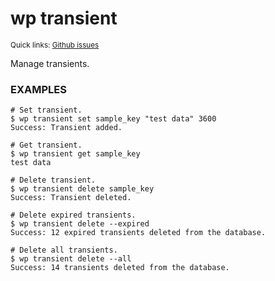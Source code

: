 # wp transient

<small>Quick links: <a href="https://github.com/issues?q=is%3Aopen+label%3Acommand%3Atransient+sort%3Aupdated-desc+org%3Awp-cli">Github issues</a></small>

Manage transients.

### EXAMPLES

    # Set transient.
    $ wp transient set sample_key "test data" 3600
    Success: Transient added.

    # Get transient.
    $ wp transient get sample_key
    test data

    # Delete transient.
    $ wp transient delete sample_key
    Success: Transient deleted.

    # Delete expired transients.
    $ wp transient delete --expired
    Success: 12 expired transients deleted from the database.

    # Delete all transients.
    $ wp transient delete --all
    Success: 14 transients deleted from the database.


